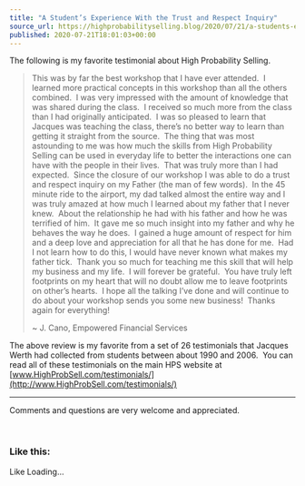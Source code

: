 ```yaml
---
title: "A Student’s Experience With the Trust and Respect Inquiry"
source_url: https://highprobabilityselling.blog/2020/07/21/a-students-experience-with-the-trust-and-respect-inquiry
published: 2020-07-21T18:01:03+00:00
---
```

The following is my favorite testimonial about High Probability Selling.



> This was by far the best workshop that I have ever attended.  I learned more practical concepts in this workshop than all the others combined.  I was very impressed with the amount of knowledge that was shared during the class.  I received so much more from the class than I had originally anticipated.  I was so pleased to learn that Jacques was teaching the class, there’s no better way to learn than getting it straight from the source.  The thing that was most astounding to me was how much the skills from High Probability Selling can be used in everyday life to better the interactions one can have with the people in their lives.  That was truly more than I had expected.  Since the closure of our workshop I was able to do a trust and respect inquiry on my Father (the man of few words).  In the 45 minute ride to the airport, my dad talked almost the entire way and I was truly amazed at how much I learned about my father that I never knew.  About the relationship he had with his father and how he was terrified of him.  It gave me so much insight into my father and why he behaves the way he does.  I gained a huge amount of respect for him and a deep love and appreciation for all that he has done for me.  Had I not learn how to do this, I would have never known what makes my father tick.  Thank you so much for teaching me this skill that will help my business and my life.  I will forever be grateful.  You have truly left footprints on my heart that will no doubt allow me to leave footprints on other’s hearts.  I hope all the talking I’ve done and will continue to do about your workshop sends you some new business!  Thanks again for everything!
> 
> 
> \~ J. Cano, Empowered Financial Services


The above review is my favorite from a set of 26 testimonials that Jacques Werth had collected from students between about 1990 and 2006\.  You can read all of these testimonials on the main HPS website at [www.HighProbSell.com/testimonials/](http://www.HighProbSell.com/testimonials/)




---


Comments and questions are very welcome and appreciated.


 


### Like this:

Like Loading...
